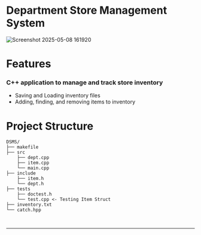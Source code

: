 # Department Store Management System

![Screenshot 2025-05-08 161920](https://github.com/user-attachments/assets/278b1ee0-2d3c-40af-8496-6e7acde657a2)

# Features
### C++ application to manage and track store inventory
 - Saving and Loading inventory files
 - Adding, finding, and removing items to inventory



# Project Structure

```
DSMS/
├── makefile
├── src
    ├──	dept.cpp
    ├──	item.cpp
    └──	main.cpp
├── include
    ├──	item.h
    └──	dept.h
├── tests
    ├──	doctest.h
    └──	test.cpp <- Testing Item Struct
├── inventory.txt
└── catch.hpp   



```

---
